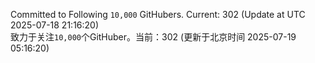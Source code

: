 Committed to Following `10,000` GitHubers. Current: <!-- FOLLOWING_COUNT -->302<!-- FOLLOWING_COUNT --> (Update at UTC <!-- LAST_UPDATED -->2025-07-18 21:16:20<!-- LAST_UPDATED -->)<br>
致力于关注`10,000`个GitHuber。当前：<!-- FOLLOWING_COUNT -->302<!-- FOLLOWING_COUNT --> (更新于北京时间 <!-- LAST_UPDATED_CST -->2025-07-19 05:16:20<!-- LAST_UPDATED_CST -->)
